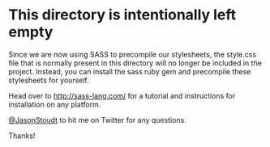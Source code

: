 # This directory is intentionally left empty

Since we are now using SASS to precompile our stylesheets, the style.css file that is normally present in this directory will no longer be included in the project.  Instead, you can install the sass ruby gem and precompile these stylesheets for yourself.

Head over to http://sass-lang.com/ for a tutorial and instructions for installation on any platform.

[@JasonStoudt](http://twitter.com/JasonStoudt) to hit me on Twitter for any questions.

Thanks!
